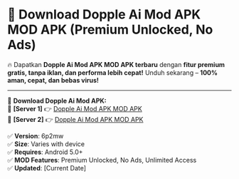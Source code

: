 # 🚀 Download Dopple Ai Mod APK MOD APK (Premium Unlocked, No Ads)  

🔥 Dapatkan **Dopple Ai Mod APK MOD APK terbaru** dengan **fitur premium gratis, tanpa iklan, dan performa lebih cepat!** Unduh sekarang – **100% aman, cepat, dan bebas virus!**  

---


🔽 **Download Dopple Ai Mod APK:**  
🔹 **[Server 1]** 👉 [Dopple Ai Mod APK MOD APK](https://apkcomod.com?title=Dopple_Ai_Mod_APK)  
🔹 **[Server 2]** 👉 [Dopple Ai Mod APK MOD APK](https://apkcomod.com?title=Dopple_Ai_Mod_APK)  


✅ **Version**: 6p2mw  
✅ **Size**: Varies with device  
✅ **Requires**: Android 5.0+  
✅ **MOD Features**: Premium Unlocked, No Ads, Unlimited Access  
✅ **Updated**: [Current Date]  